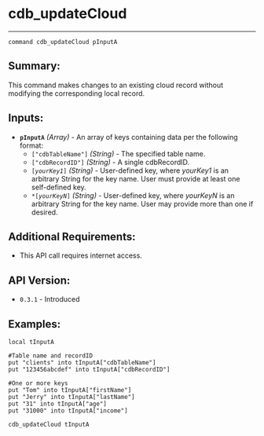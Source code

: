 # cdb_updateCloud
---
```
command cdb_updateCloud pInputA
```
## Summary:
This command makes changes to an existing cloud record without modifying the corresponding local record.

## Inputs:
* **`pInputA`** *(Array)* - An array of keys containing data per the following format:
    * `["cdbTableName"]` *(String)* - The specified table name.
    * `["cdbRecordID"]` *(String)* - A single cdbRecordID.
    * `[`*`yourKey1`*`]` *(String)* - User-defined key, where *yourKey1* is an arbitrary String for the key name. User must provide at least one self-defined key.
    * `*[`*`yourKeyN`*`]` *(String)* - User-defined key, where *yourKeyN* is an arbitrary String for the key name. User may provide more than one if desired.

## Additional Requirements:
* This API call requires internet access.

## API Version:
* `0.3.1` - Introduced

## Examples:
```
local tInputA
     
#Table name and recordID
put "clients" into tInputA["cdbTableName"]     
put "123456abcdef" into tInputA["cdbRecordID"]

#One or more keys
put "Tom" into tInputA["firstName"]
put "Jerry" into tInputA["lastName"]
put "31" into tInputA["age"]
put "31000" into tInputA["income"]
     
cdb_updateCloud tInputA
```